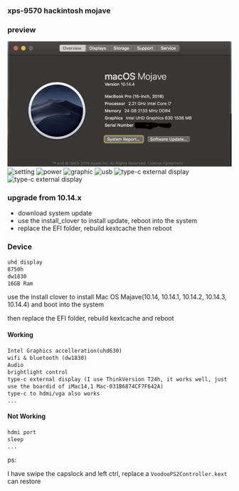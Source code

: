 ### xps-9570 hackintosh mojave

### preview

![system](./system.png)
![setting](./setting.png)
![power](./power.png)
![graphic](./graphic.png)
![usb](./usb.png)
![type-c external display](./external_display.png)
![type-c external display](./external_display2.png)
### upgrade from 10.14.x
    
- download system update
- use the install_clover to install update, reboot into the system
- replace the EFI folder, rebuild kextcache then reboot


### Device

	uhd display
	8750h
	dw1830
	16GB Ram

use the install clover to install Mac OS Majave(10.14, 10.14.1,  10.14.2, 10.14.3, 10.14.4) and boot into the system

then replace the EFI folder, rebuild kextcache and reboot


#### Working

	Intel Graphics accelleration(uhd630)
	wifi & bluetooth (dw1830)
	Audio
	brightlight control
	type-c external display (I use ThinkVersion T24h, it works well, just use the boardid of iMac14,1 Mac-031B6874CF7F642A)
	type-c to hdmi/vga also works
	...

#### Not Working

	hdmi port
	sleep
    ...
	
	
	
ps: 

I have swipe the capslock and left ctrl,
replace a `VoodooPS2Controller.kext` can restore

	

